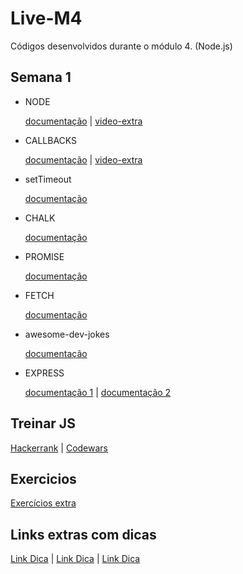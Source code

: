 # Live-M4
Códigos desenvolvidos durante o módulo 4. (Node.js)

## Semana 1 
 - NODE

    [documentação](https://nodejs.org/pt-br/docs/) |
    [video-extra](https://youtu.be/vYekSMBCCiM)

 - CALLBACKS

    [documentação](https://developer.mozilla.org/pt-BR/docs/Glossary/Callback_function) |
    [video-extra](https://youtu.be/zUtqTM6_-PM)

 - setTimeout

    [documentação](https://developer.mozilla.org/en-US/docs/Web/API/setTimeout)
    
 - CHALK

    [documentação](https://www.npmjs.com/package/chalk)

 - PROMISE

    [documentação](https://developer.mozilla.org/pt-BR/docs/Web/JavaScript/Reference/Global_Objects/Promise)

 - FETCH

    [documentação](https://www.npmjs.com/package/node-fetch)

 - awesome-dev-jokes

    [documentação](https://www.npmjs.com/package/awesome-dev-jokes)

 - EXPRESS

    [documentação 1](http://expressjs.com/en/5x/api.html) |
    [documentação 2](https://www.npmjs.com/package/express)


## Treinar JS

[Hackerrank](https://www.hackerrank.com/) |
[Codewars](https://www.codewars.com/)

## Exercicios

[Exercícios extra](https://www.mundojs.com.br/category/exercicios/)

## Links extras com dicas

[Link Dica](https://medium.com/womakerscode/10-dicas-para-se-tornar-ninja-em-javascript-31a963ad17a1) |
[Link Dica](https://blog.dbins.com.br/desafiando-os-seus-conhecimentos-de-javascript) | 
[Link Dica](https://desenvolvedor.expert/aprendendo-nodejs-42e7c30b8389)
